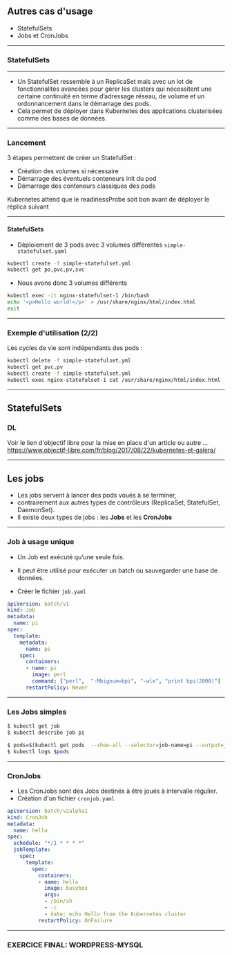 ## Autres cas d'usage


- StatefulSets
- Jobs et CronJobs


--------


### StatefulSets


--------


- Un StatefulSet ressemble à un ReplicaSet mais avec un lot de fonctionnalités avancées pour gérer les clusters qui nécessitent une certaine continuité en terme d’adressage réseau, de volume et un ordonnancement dans le démarrage des pods.
- Cela permet de déployer dans Kubernetes des applications clusterisées comme des bases de données.


--------


### Lancement

3 étapes permettent de créer un StatefulSet :
- Création des volumes si nécessaire
- Démarrage des éventuels conteneurs init du pod
- Démarrage des conteneurs classiques des pods

Kubernetes attend que le readinessProbe soit bon avant de déployer le réplica suivant


--------


#### StatefulSets


- Déploiement de 3 pods avec 3 volumes différentes `simple-statefulset.yaml`

~~~bash
kubectl create -f simple-statefulset.yml
kubectl get po,pvc,pv,svc
~~~

- Nous avons donc 3 volumes différents

~~~bash
kubectl exec -it nginx-statefulset-1 /bin/bash
echo '<p>Hello world!</p>' > /usr/share/nginx/html/index.html
exit
~~~


--------


### Exemple d'utilisation (2/2)

Les cycles de vie sont indépendants des pods :

~~~bash
kubectl delete -f simple-statefulset.yml
kubectl get pvc,pv
kubectl create -f simple-statefulset.yml
kubectl exec nginx-statefulset-1 cat /usr/share/nginx/html/index.html
~~~


--------


## StatefulSets
### DL


Voir le lien d'objectif libre pour la mise en place d'un article ou autre ...
https://www.objectif-libre.com/fr/blog/2017/08/22/kubernetes-et-galera/


--------

## Les jobs


- Les jobs servent à lancer des pods voués à se terminer,
- contrairement aux autres types de contrôleurs (ReplicaSet, StatefulSet, DaemonSet).
- Il existe deux types de jobs : les **Jobs** et les **CronJobs**


--------


### Job à usage unique


- Un Job est exécuté qu’une seule fois.
- Il peut être utilisé pour exécuter un batch ou sauvegarder une base de données.

- Créer le fichier `job.yaml`
~~~yaml
apiVersion: batch/v1
kind: Job
metadata:
  name: pi
spec:
  template:
    metadata:
      name: pi
    spec:
      containers:
      - name: pi
        image: perl
        command: ["perl",  "-Mbignum=bpi", "-wle", "print bpi(2000)"]
      restartPolicy: Never
~~~


--------


### Les Jobs simples

~~~bash
$ kubectl get job
$ kubectl describe job pi

$ pods=$(kubectl get pods  --show-all --selector=job-name=pi --output=jsonpath={.items..metadata.name})
$ kubectl logs $pods
~~~


--------


### CronJobs

- Les CronJobs sont des Jobs destinés à être joués à intervalle régulier.
- Création d'un fichier `cronjob.yaml`

~~~yaml
apiVersion: batch/v2alpha1
kind: CronJob
metadata:
  name: hello
spec:
  schedule: "*/1 * * * *"
  jobTemplate:
    spec:
      template:
        spec:
          containers:
          - name: hello
            image: busybox
            args:
            - /bin/sh
            - -c
            - date; echo Hello from the Kubernetes cluster
          restartPolicy: OnFailure
~~~


--------



### EXERCICE FINAL: WORDPRESS-MYSQL


